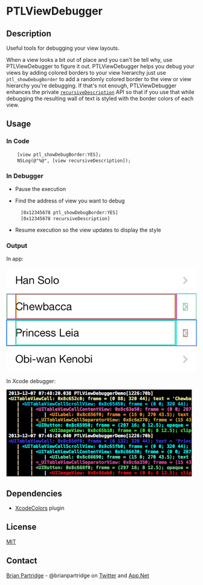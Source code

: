 # PTLViewDebugger

## Description
Useful tools for debugging your view layouts.

When a view looks a bit out of place and you can't be tell why, use PTLViewDebugger to figure it out. PTLViewDebugger helps you debug your views by adding colored borders to your view hierarchy just use `ptl_showDebugBorder` to add a randomly colored border to the view or view hierarchy you're debugging. If that's not enough, PTLViewDebugger enhances the private  [`recursiveDescription`](https://developer.apple.com/library/ios/technotes/tn2239/_index.html) API so that if you use that while debugging the resulting wall of text is styled with the border colors of each view.

## Usage
### In Code

        [view ptl_showDebugBorder:YES];
        NSLog(@"%@", [view recursiveDescription]);

### In Debugger

- Pause the execution
- Find the address of view you want to debug

        [0x12345678 ptl_showDebugBorder:YES]
        [0x12345678 recursiveDescription]

- Resume execution so the view updates to display the style

### Output

In app:

![Colored Table Cells](Screenshots/app.png)

In Xcode debugger:

![Colored LLDB Output](Screenshots/xcode.png)

## Dependencies
- [XcodeColors](https://github.com/robbiehanson/XcodeColors) plugin

## License
[MIT](LICENSE.txt)

## Contact
[Brian Partridge](http://brianpartridge.name) - @brianpartridge on [Twitter](http://twitter.com/brianpartridge) and [App.Net](http://alpha.app.net/brianpartridge)